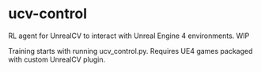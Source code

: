 # ucv-control
RL agent for UnrealCV to interact with Unreal Engine 4 environments.
WIP

Training starts with running ucv_control.py. Requires UE4 games packaged with custom UnrealCV plugin.
